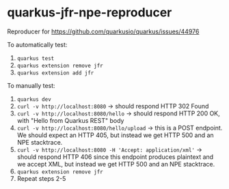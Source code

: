 # quarkus-jfr-npe-reproducer

Reproducer for https://github.com/quarkusio/quarkus/issues/44976

To automatically test:
1. `quarkus test`
2. `quarkus extension remove jfr`
2. `quarkus extension add jfr`

To manually test:
1. `quarkus dev`
2. `curl -v http://localhost:8080` -> should respond HTTP 302 Found
3. `curl -v http://localhost:8080/hello` -> should respond HTTP 200 OK, with "Hello from Quarkus REST" body
4. `curl -v http://localhost:8080/hello/upload` -> this is a POST endpoint. We should expect an HTTP 405, but instead we get HTTP 500 and an NPE stacktrace.
5. `curl -v http://localhost:8080 -H 'Accept: application/xml'` -> should respond HTTP 406 since this endpoint produces plaintext and we accept XML, but instead we get HTTP 500 and an NPE stacktrace.
6. `quarkus extension remove jfr`
7. Repeat steps 2-5
